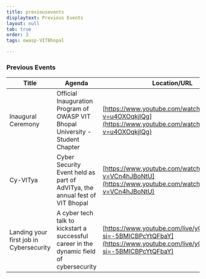 ```yaml
---
title: previousevents
displaytext: Previous Events
layout: null
tab: true
order: 3
tags: owasp-VITBhopal

---
```


### Previous Events

| Title | Agenda | Location/URL | Date & Time | Speaker
| --- | --- | --- | --- | --- |
| Inaugural Ceremony | Official Inauguration Program of OWASP VIT Bhopal University - Student Chapter | [https://www.youtube.com/watch?v=u4OXOqkjIQg](https://www.youtube.com/watch?v=u4OXOqkjIQg) | 01/10/2022 : 03:00PM to 04:00PM | Vandana Verma
| Cy-VITya | Cyber Security Event held as part of AdVITya, the annual fest of VIT Bhopal | [https://www.youtube.com/watch?v=VCn4hJBoNtU](https://www.youtube.com/watch?v=VCn4hJBoNtU) | 10/02/2023 : 10:00AM to 1:00PM | Urvesh Thakkar
| Landing your first job in Cybersecurity | A cyber tech talk to kickstart a successful career in the dynamic field of cybersecurity | [https://www.youtube.com/live/yCCZCqVWRGI?si=-5BMICBPcYtQFbaY](https://www.youtube.com/live/yCCZCqVWRGI?si=-5BMICBPcYtQFbaY) | 09/08/2023 : 08:30PM to 10:00PM | Fardeen Ahmed

